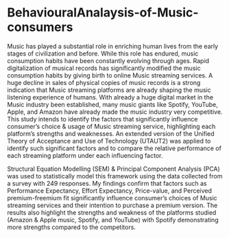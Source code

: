 # BehaviouralAnalaysis-of-Music-consumers

Music has played a substantial role in enriching human lives from the early stages of civilization and before. 
While this role has endured, music consumption habits have been constantly evolving through ages. Rapid digitalization of musical records has significantly modified 
the music consumption habits by giving birth to online Music streaming services. 
A huge decline in sales of physical copies of music records is a strong indication that Music streaming platforms are already shaping the music listening experience of humans. 
With already a huge digital market in the Music industry been established, many music giants like Spotify, YouTube, Apple, and Amazon have already made the music industry very competitive.
This study intends to identify the factors that significantly influence consumer’s choice & usage of Music streaming service, 
highlighting each platform’s strengths and weaknesses. An extended version of the Unified Theory of Acceptance and Use of Technology (UTAUT2) was applied to identify such 
significant factors and to compare the relative performance of each streaming platform under each influencing factor. 

Structural Equation Modelling (SEM) & Principal Component Analysis (PCA) was used to statistically model this framework using the data collected from a survey with 249 responses.
My findings confirm that factors such as Performance Expectancy, Effort Expectancy, Price-value, and Perceived premium-freemium fit significantly influence consumer’s 
choices of Music streaming services and their intention to purchase a premium version. The results also highlight the strengths and weakness of the platforms studied 
(Amazon & Apple music, Spotify, and YouTube) with Spotify demonstrating more strengths compared to the competitors.
